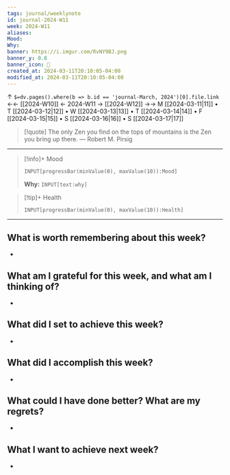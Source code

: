 ```yaml
---
tags: journal/weeklynote
id: journal-2024-W11
week: 2024-W11
aliases: 
Mood:  
Why: 
banner: https://i.imgur.com/RvNY9BJ.png
banner_y: 0.8
banner_icon: 📅
created_at: 2024-03-11T20:10:05-04:00
modified_at: 2024-03-11T20:10:05-04:00
---
```


↑ `$=dv.pages().where(b => b.id == 'journal-March, 2024')[0].file.link`
<-<- [[2024-W10]] <- 2024-W11 -> [[2024-W12]] ->->
M [[2024-03-11|11]] • T [[2024-03-12|12]] • W [[2024-03-13|13]] • T [[2024-03-14|14]] • F [[2024-03-15|15]] • S [[2024-03-16|16]] • S [[2024-03-17|17]]

> [!quote] The only Zen you find on the tops of mountains is the Zen you bring up there.
> — Robert M. Pirsig

---

> [!info]+ Mood
> ```meta-bind
> INPUT[progressBar(minValue(0), maxValue(10)):Mood]
> ```
>  **Why:** `INPUT[text:why]`

>[!tip]+ Health
> ```meta-bind
> INPUT[progressBar(minValue(0), maxValue(10)):Health]
> ```

---

## What is worth remembering about this week?
- 

## What am I grateful for this week, and what am I thinking of?
- 

## What did I set to achieve this week?
- 

## What did I accomplish this week?
- 

## What could I have done better? What are my regrets?
- 

## What I want to achieve next week?
- 
